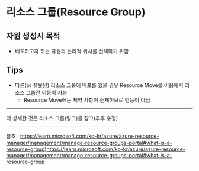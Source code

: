 # 리소스 그룹(Resource Group)
## 자원 생성시 목적
- 배포하고자 하는 자원의 논리적 위치를 선택하기 위함 
## Tips
- 다른(or 잘못된) 리소스 그룹에 배포를 했을 경우 Resource Move를 이용해서 리소스 그룹간 이동이 가능
  -   Resource Move에는 제약 사항이 존재하므로 만능이 아님  

-----
더 상세한 것은 리소스 그룹(링크)를 참고(추후 수정)

-----
참조 : https://learn.microsoft.com/ko-kr/azure/azure-resource-manager/management/manage-resource-groups-portal#what-is-a-resource-group)https://learn.microsoft.com/ko-kr/azure/azure-resource-manager/management/manage-resource-groups-portal#what-is-a-resource-group
